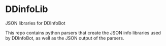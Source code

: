 # DDinfoLib
JSON libraries for DDInfoBot

This repo contains python parsers that create the JSON info libraries used by DDInfoBot,
as well as the JSON output of the parsers.


